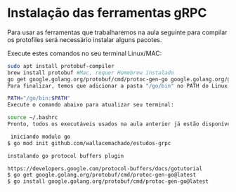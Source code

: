# Instalação das ferramentas gRPC

Para usar as ferramentas que trabalharemos na aula seguinte para compilar os protofiles será necessário instalar alguns pacotes.

Execute estes comandos no seu terminal Linux/MAC:

```bash
sudo apt install protobuf-compiler 
brew install protobuf #Mac, requer Homebrew instalado
go get google.golang.org/protobuf/cmd/protoc-gen-go google.golang.org/grpc/cmd/protoc-gen-go-grpc
Para finalizar, temos que adicionar a pasta "/go/bin" no PATH do Linux para que tudo que seja instalado nesta pasta esteja disponível como comandos no terminal. Adicione no final do seu ~/.bash

PATH="/go/bin:$PATH"
Execute o comando abaixo para atualizar seu terminal:

source ~/.bashrc
Pronto, todos os executáveis usados na aula anterior já estão disponíveis no seu terminal.
 ```

```bash
 iniciando modulo go
$ go mod init github.com/wallacemachado/estudos-grpc

instalando go protocol buffers plugin

https://developers.google.com/protocol-buffers/docs/gotutorial
$ go get google.golang.org/protobuf/cmd/protoc-gen-go@latest
$ go install google.golang.org/protobuf/cmd/protoc-gen-go@latest
 ```